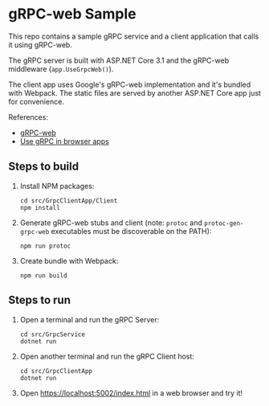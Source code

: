 # gRPC-web Sample

This repo contains a sample gRPC service and a client application that calls it using gRPC-web.

The gRPC server is built with ASP.NET Core 3.1 and the gRPC-web middleware (`app.UseGrpcWeb()`).

The client app uses Google's gRPC-web implementation and it's bundled with Webpack. The static files are served by another ASP.NET Core app just for convenience.

References:
* [gRPC-web](https://github.com/grpc/grpc-web)
* [Use gRPC in browser apps](https://docs.microsoft.com/en-us/aspnet/core/grpc/browser?view=aspnetcore-3.1)

## Steps to build

1. Install NPM packages:

    ```
    cd src/GrpcClientApp/Client
    npm install
    ```

2. Generate gRPC-web stubs and client (note: `protoc` and `protoc-gen-grpc-web` executables must be discoverable on the PATH):

    ```
    npm run protoc
    ```

3. Create bundle with Webpack:

    ```
    npm run build
    ```

## Steps to run

1. Open a terminal and run the gRPC Server:

    ```
    cd src/GrpcService
    dotnet run
    ```

2. Open another terminal and run the gRPC Client host:

    ```
    cd src/GrpcClientApp
    dotnet run
    ```

3. Open [https://localhost:5002/index.html](https://localhost:5002/index.html) in a web browser and try it!

